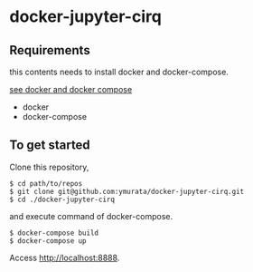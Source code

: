 # docker-jupyter-cirq

## Requirements
this contents needs to install docker and docker-compose.

[see docker and docker compose](https://docs.docker.com/install/)

- docker
- docker-compose

## To get started

Clone this repository,

```
$ cd path/to/repos
$ git clone git@github.com:ymurata/docker-jupyter-cirq.git
$ cd ./docker-jupyter-cirq
```

and execute command of docker-compose.

```
$ docker-compose build
$ docker-compose up
```

Access [http://localhost:8888](http://localhost:8888).
